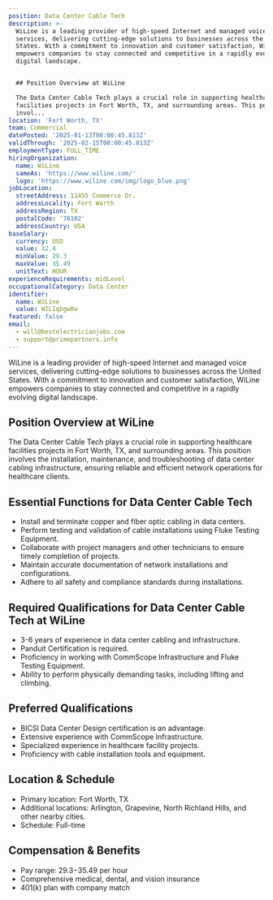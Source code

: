 ```yaml
---
position: Data Center Cable Tech
description: >-
  WiLine is a leading provider of high-speed Internet and managed voice
  services, delivering cutting-edge solutions to businesses across the United
  States. With a commitment to innovation and customer satisfaction, WiLine
  empowers companies to stay connected and competitive in a rapidly evolving
  digital landscape.


  ## Position Overview at WiLine

  The Data Center Cable Tech plays a crucial role in supporting healthcare
  facilities projects in Fort Worth, TX, and surrounding areas. This position
  invol...
location: 'Fort Worth, TX'
team: Commercial
datePosted: '2025-01-13T08:00:45.813Z'
validThrough: '2025-02-15T08:00:45.813Z'
employmentType: FULL_TIME
hiringOrganization:
  name: WiLine
  sameAs: 'https://www.wiline.com/'
  logo: 'https://www.wiline.com/img/logo_blue.png'
jobLocation:
  streetAddress: 11455 Commerce Dr.
  addressLocality: Fort Worth
  addressRegion: TX
  postalCode: '76102'
  addressCountry: USA
baseSalary:
  currency: USD
  value: 32.4
  minValue: 29.3
  maxValue: 35.49
  unitText: HOUR
experienceRequirements: midLevel
occupationalCategory: Data Center
identifier:
  name: WiLine
  value: WILIqbgw0w
featured: false
email:
  - will@bestelectricianjobs.com
  - support@primepartners.info
---
```




WiLine is a leading provider of high-speed Internet and managed voice services, delivering cutting-edge solutions to businesses across the United States. With a commitment to innovation and customer satisfaction, WiLine empowers companies to stay connected and competitive in a rapidly evolving digital landscape.

## Position Overview at WiLine
The Data Center Cable Tech plays a crucial role in supporting healthcare facilities projects in Fort Worth, TX, and surrounding areas. This position involves the installation, maintenance, and troubleshooting of data center cabling infrastructure, ensuring reliable and efficient network operations for healthcare clients.

## Essential Functions for Data Center Cable Tech
- Install and terminate copper and fiber optic cabling in data centers.
- Perform testing and validation of cable installations using Fluke Testing Equipment.
- Collaborate with project managers and other technicians to ensure timely completion of projects.
- Maintain accurate documentation of network installations and configurations.
- Adhere to all safety and compliance standards during installations.

## Required Qualifications for Data Center Cable Tech at WiLine
- 3-6 years of experience in data center cabling and infrastructure.
- Panduit Certification is required.
- Proficiency in working with CommScope Infrastructure and Fluke Testing Equipment.
- Ability to perform physically demanding tasks, including lifting and climbing.

## Preferred Qualifications
- BICSI Data Center Design certification is an advantage.
- Extensive experience with CommScope Infrastructure.
- Specialized experience in healthcare facility projects.
- Proficiency with cable installation tools and equipment.

## Location & Schedule
- Primary location: Fort Worth, TX
- Additional locations: Arlington, Grapevine, North Richland Hills, and other nearby cities.
- Schedule: Full-time

## Compensation & Benefits
- Pay range: $29.3-$35.49 per hour
- Comprehensive medical, dental, and vision insurance
- 401(k) plan with company match
